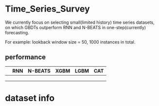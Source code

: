 # Time_Series_Survey

We currently focus on selecting small(limited history) time series datasets, on which GBDTs outperform RNN and N-BEATS in one-step(currently) forecasting.

For example: lookback window size = 50, 1000 instances in total.

## performance

|      | RNN  | N-BEATS | XGBM | LGBM | CAT  |
| ---- | ---- | ------- | ---- | ---- | ---- |
|      |      |         |      |      |      |
|      |      |         |      |      |      |
|      |      |         |      |      |      |

# dataset info

